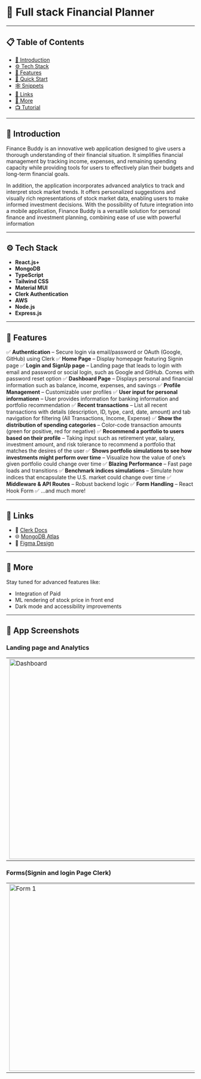 # 🧵 Full stack Financial Planner

---

## 📋 Table of Contents

* [🤖 Introduction](#-introduction)
* [⚙️ Tech Stack](#-tech-stack)
* [🔋 Features](#-features)
* [🤸 Quick Start](#-quick-start)
* [🕸️ Snippets](#-snippets)
* [🔗 Links](#-links)
* [🚀 More](#-more)
* [📺 Tutorial](#-tutorial)

---

## 🤖 Introduction

Finance Buddy is an innovative web application designed to give users a thorough understanding of their financial situation. It simplifies financial management by tracking income, expenses, and remaining spending capacity while providing tools for users to effectively plan their budgets and long-term financial goals.

In addition, the application incorporates advanced analytics to track and interpret stock market trends. It offers personalized suggestions and visually rich representations of stock market data, enabling users to make informed investment decisions. With the possibility of future integration into a mobile application, Finance Buddy is a versatile solution for personal finance and investment planning, combining ease of use with powerful information

---

## ⚙️ Tech Stack

* **React.js+**
* **MongoDB**
* **TypeScript**
* **Tailwind CSS**
* **Material MUI**
* **Clerk Authentication**
* **AWS**
* **Node.js**
* **Express.js**


---

## 🔋 Features

✅ **Authentication** – Secure login via email/password or OAuth (Google, GitHub) using Clerk
✅ **Home Page** – Display homepage featuring Signin page
✅ **Login and SignUp page** – Landing page that leads to login with email and password or social login, such as Google and GitHub. Comes with password reset option
✅ **Dashboard Page** – Displays personal and financial information such as balance, income, expenses, and savings
✅ **Profile Management** – Customizable user profiles
✅ **User input for personal informationn** – User provides information for banking information and portfolio recommendation
✅ **Recent transactions** – List all recent transactions with details (description, ID, type, card, date, amount) and tab navigation for filtering (All Transactions, Income, Expense)
✅ **Show the distribution of spending categories** – Color-code transaction amounts (green for positive, red for negative)
✅ **Recommend a portfolio to users based on their profile** – Taking input such as retirement year, salary, investment amount, and risk tolerance to recommend a portfolio that matches the desires of the user
✅ **Shows portfolio simulations to see how investments might perform over time** – Visualize how the value of one’s given portfolio could change over time
✅ **Blazing Performance** – Fast page loads and transitions
✅ **Benchmark indices simulations** – Simulate how indices that encapsulate the U.S. market could change over time
✅ **Middleware & API Routes** – Robust backend logic
✅ **Form Handling** – React Hook Form 
✅ …and much more!

---

## 🔗 Links

* 🔧 [Clerk Docs](https://clerk.dev/docs)
* 🌐 [MongoDB Atlas](https://www.mongodb.com/cloud/atlas)
* 🎨 [Figma Design](https://www.figma.com/proto/iy2AF2zGieyGaNAMhJaAMZ/Untitled?page-id=0%3A1&node-id=1-371&t=mQM6P2DnMNkHbHQi-1)


---

## 🚀 More

Stay tuned for advanced features like:

* Integration of Paid
* ML rendering of stock price in front end
* Dark mode and accessibility improvements

---


## 📸 App Screenshots

### Landing page and Analytics

<table>
  <tr>
    <td><img width="535" src="https://github.com/user-attachments/assets/bea425bf-0bc0-4478-b78d-028c676515e7" alt="Dashboard"/></td>
    <td><img width="535" src="https://github.com/user-attachments/assets/55f35da1-3ff9-4713-b85c-581e047f348b" alt="Analytics"/></td>
  </tr>
</table>

### Forms(Signin and login Page Clerk)

<table>
  <tr>
    <td><img width="498" height="500" src="https://github.com/user-attachments/assets/89c1b8c2-dc1c-4a36-89f8-473f2e3989b0" alt="Form 1"/></td>
    <td><img width="498" height="500" src="https://github.com/user-attachments/assets/065f0370-bf76-4012-98a6-79bc6e7a4d86" alt="Form 2"/></td>
  </tr>
</table>
